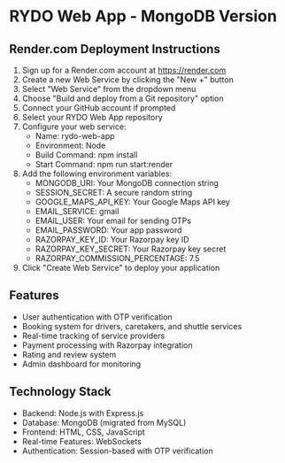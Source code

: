 # RYDO Web App - MongoDB Version

## Render.com Deployment Instructions

1. Sign up for a Render.com account at https://render.com
2. Create a new Web Service by clicking the "New +" button
3. Select "Web Service" from the dropdown menu
4. Choose "Build and deploy from a Git repository" option
5. Connect your GitHub account if prompted
6. Select your RYDO Web App repository
7. Configure your web service:
   - Name: rydo-web-app
   - Environment: Node
   - Build Command: npm install
   - Start Command: npm run start:render
8. Add the following environment variables:
   - MONGODB_URI: Your MongoDB connection string
   - SESSION_SECRET: A secure random string
   - GOOGLE_MAPS_API_KEY: Your Google Maps API key
   - EMAIL_SERVICE: gmail
   - EMAIL_USER: Your email for sending OTPs
   - EMAIL_PASSWORD: Your app password
   - RAZORPAY_KEY_ID: Your Razorpay key ID
   - RAZORPAY_KEY_SECRET: Your Razorpay key secret
   - RAZORPAY_COMMISSION_PERCENTAGE: 7.5
9. Click "Create Web Service" to deploy your application

## Features

- User authentication with OTP verification
- Booking system for drivers, caretakers, and shuttle services
- Real-time tracking of service providers
- Payment processing with Razorpay integration
- Rating and review system
- Admin dashboard for monitoring

## Technology Stack

- Backend: Node.js with Express.js
- Database: MongoDB (migrated from MySQL)
- Frontend: HTML, CSS, JavaScript
- Real-time Features: WebSockets
- Authentication: Session-based with OTP verification
